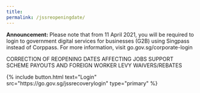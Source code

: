 ```yaml
---
title: 
permalink: /jssreopeningdate/
---
```


**Announcement:** Please note that from 11 April 2021, you will be required to login to government digital services for businesses (G2B) using Singpass instead of Corppass. For more information, visit go.gov.sg/corporate-login


CORRECTION OF REOPENING DATES AFFECTING JOBS SUPPORT SCHEME PAYOUTS AND FOREIGN WORKER LEVY WAIVERS/REBATES


<p>
{% include button.html text="Login" src="https://go.gov.sg/jssrecoverylogin" type="primary" %}
</p>

<style>
.navbar>.bp-container{
display: none
}

.bp-footer.top-section{
display: none
}

.bp-footer{
display: none
}

.bp-breadcrumb{
display: none
}

.float-buttons{
    display: none
}

.wog--tabbed-button{
    display: none
}
</style>